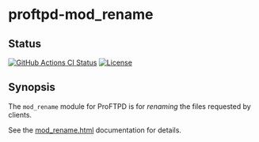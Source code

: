 proftpd-mod_rename
==================

Status
------
[![GitHub Actions CI Status](https://github.com/Castaglia/proftpd-mod_rename/actions/workflows/ci.yml/badge.svg?branch=master)](https://github.com/Castaglia/proftpd-mod_rename/actions/workflows/ci.yml)
[![License](https://img.shields.io/badge/license-GPL-brightgreen.svg)](https://img.shields.io/badge/license-GPL-brightgreen.svg)


Synopsis
--------

The `mod_rename` module for ProFTPD is for _renaming_ the files requested
by clients.

See the [mod_rename.html](https://htmlpreview.github.io/?https://github.com/Castaglia/proftpd-mod_rename/blob/master/mod_rename.html) documentation for details.
